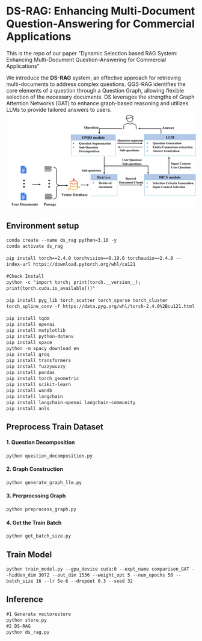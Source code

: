 # DS-RAG: Enhancing Multi-Document Question-Answering for Commercial Applications
This is the repo of our paper "Dynamic Selection based RAG System: Enhancing Multi-Document Question-Answering for Commercial Applications"

We introduce the **DS-RAG** system, an effective approach for retrieving multi-documents to address complex questions. QGS-RAG identifies the core elements of a question through a Question Graph, allowing flexible selection of the necessary documents. DS leverages the strengths of Graph Attention Networks (GAT) to enhance graph-based reasoning and utilizes LLMs to provide tailored answers to users.
![MainFigure](./images/ds_rag_architecture.jpeg)



## Environment setup
```
conda create --name ds_rag python=3.10 -y
conda activate ds_rag

pip install torch==2.4.0 torchvision==0.19.0 torchaudio==2.4.0 --index-url https://download.pytorch.org/whl/cu121

#Check Install
python -c "import torch; print(torch.__version__); print(torch.cuda.is_available())"

pip install pyg_lib torch_scatter torch_sparse torch_cluster torch_spline_conv -f https://data.pyg.org/whl/torch-2.4.0%2Bcu121.html

pip install tqdm
pip install openai
pip install matplotlib
pip install python-dotenv
pip install space
python -m spacy download en
pip install groq
pip install transformers
pip install fuzzywuzzy
pip install pandas
pip install torch_geometric
pip install scikit-learn
pip install wandb
pip install langchain
pip install langchain-openai langchain-community
pip install anls
```

## Preprocess Train Dataset
#### 1. Question Decomposition

    python question_decomposition.py

#### 2. Graph Construction

    python generate_graph_llm.py

#### 3. Prerprocssing Graph

    python preprocess_graph.py

#### 4. Get the Train Batch

    python get_batch_size.py

## Train Model

    python train_model.py --gpu_device cuda:0 --expt_name comparison_GAT --hidden_dim 3072 --out_dim 1536 --weight_opt 5 --num_epochs 50 --batch_size 16 --lr 5e-6 --dropout 0.3 --seed 32

## Inference
    #1 Generate vectorestore
    python store.py
    #2 DS-RAG
    python ds_rag.py

